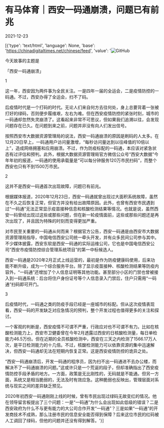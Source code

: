 # 有马体育｜西安一码通崩溃，问题已有前兆

2021-12-23

[{'type': 'text/html', 'language': None, 'base': 'https://chinadigitaltimes.net/chinese/feed', 'value': '![GitHub](https://chinadigitaltimes.net/chinese/files/2021/12/image-1640251377209.png)

今天故事的主题是

「西安一码通崩溃」

1

这一年，西安因为两件事为全民关注。一是四年一届的全运会，二是疫情防控的一码通。不过，西安办得了全运会，扫不了码。

后疫情时代是一个打码的时代。无论人们来自何方去往何处，身上总要背着一张被打好的绿码，否则便步履维艰，左右为难。但在西安疫情防控的紧张时刻，城市的一码通却忽然失灵崩溃了。这看起来非常不可思议，但如果我们追溯以往，会发现问题存在已久。在问题到来之前，问题并非没有向人们发出信号。

按照西安市大数据资源管理局的说法，西安一码通崩溃的原因是刷码的人太多。在12月20日早上，一码通用户访问量激增，“每秒访问量达到以往峰值的10倍以上”，造成网络拥塞和应用崩溃。不过，作为防疫标配的一码通，本应该对紧急状态有过评估和预判。此外，根据大数据资源管理局官方微信公众号“西安大数据”今年年初的报道，一码通的使用承载量是“可以每分钟服务120万市民扫码”，而整个西安也只有不到1500万市民。

2

这并不是西安一码通首次出现故障，问题已有前兆。

根据媒体报道，2020年12月23日，西安一码通就曾出现过大面积系统故障，虽然在不久之后恢复正常，但官方并没有给出故障原因。此外，也曾有西安市民遇到过“一码通”无法正常显示疫苗接种信息和核酸检测结果等情况。也就是说，虽然西安一码曾经出现过这些或那些问题，但在新一轮疫情面前，这些或那些问题还是再次出现了，并且因为特殊的时刻而变得更加严重。

对市民至关重要的一码通从何而来？根据官方公告，西安一码通是由西安市大数据资源管理局指导，中国电信西安公司统一牵头开发，并有众多民间公司参与其中。不少媒体披露，西安东软是西安一码通的实际运维公司，它也是中国电信西安公司“西安市疫情防控综合管理系统项目”的第一中标候选人。

西安一码通是2020年2月正式上线运营的，最初是作为防疫健康码使用，后来功能不断升级，成为一个综合服务平台。除了显示疫苗接种、核酸检测结果等防疫内容外，“一码通”还增加了个人信息证明等其他功能。甚至部分小区的门禁也曾被接入到一码通系统：后台将住户身份证号等个人信息录入门禁后，住户只需用“一码通”扫码即可开门。

3

后疫情时代，一码通之类的防疫手段已经是一座城市的标配。但从这次疫情表现看，西安一码的开发缺乏对应急情况的预判，整个开发过程也值得更多的关注和探讨。

一个客观的判断是，西安疫情不可谓不严重，行政应对也不可谓不有力。比如在核酸检测能力上，西安市卫健委曾在今年2月透露过西安的日核酸检测量，每日单检能力46.5万份。但在近期的全员核酸检测中，西安在三天之内检测了1566.17万人次，是平日检测能力的十几倍。不过，核酸检测能力可以依靠资源的集中迅速解决，但西安一码通却无法在短期内恢复正常。这是西安疫情防控的诡异之处。

“西安一码通崩溃后，开发一码通的程序员，因为扫不出一码通进不去办公楼，而解决不了一码通崩溃的问题。”这或许只是一个荒诞的段子，但却准确指出了西安疫情防控手段矛盾的地方。一方面，政策是无比刚性的，无码就是不能通。但另一方面，系统又是相当脆弱的，无法及时有效应急。这种脆弱也反映出，管理层面对系统与现实之间的差异缺乏预见。

2020年初西安一码通刚刚上线的时候，曾有市民出现过绿码无故变红的情况。他在领导留言板提出了三个问题：一是“一码通”为什么会出现如此低级的错误？二是西安政府为什么不与更有能力的大公司合作开发“一码通”？三是如果“一码通”的开发商技术不成熟，那么注册市民的信息安全能否得到保障？后来这位市民的红码被人工调回了绿码，但他的问题并还没有得到解答。'}]
